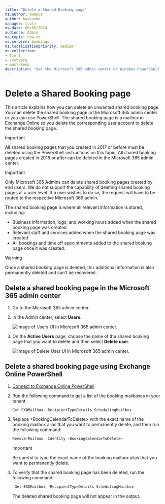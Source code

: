 ```yaml
---
title: "Delete a Shared Booking page"
ms.author: kwekua
author: kwekuako
manager: scotv
ms.date: 06/05/2024
audience: Admin
ms.topic: how-to
ms.service: bookings
ms.localizationpriority: medium
ms.collection:
- Tier1
- scotvorg
- must-keep
description: "Use the Microsoft 365 admin center or Windows PowerShell to delete Bookings calendars."
---
```


# Delete a Shared Booking page

This article explains how you can delete an unwanted shared booking page. You can delete the shared booking page in the Microsoft 365 admin center or you can use PowerShell. The shared booking page is a mailbox in Exchange Online so you delete the corresponding user account to delete the shared booking page.

> [!IMPORTANT]
> All shared booking pages that you created in 2017 or before must be deleted using the PowerShell instructions on this topic. All shared booking pages created in 2018 or after can be deleted in the Microsoft 365 admin center.

> [!IMPORTANT]
> Only Microsoft 365 Admins can delete shared booking pages created by end users. We do not support the capability of deleting shared booking pages at a user level. If a user wishes to do so, the request will have to be routed to the respective Microsoft 365 admin.

The shared booking page is where all relevant information is stored, including:

- Business information, logo, and working hours added when the shared booking page was created
- Relevant staff and services added when the shared booking page was created
- All bookings and time off appointments added to the shared booking page once it was created.

> [!WARNING]
> Once a shared booking page is deleted, this additional information is also permanently deleted and can't be recovered.

## Delete a shared booking page in the Microsoft 365 admin center

1. Go to the Microsoft 365 admin center.

1. In the Admin center, select **Users**.

   ![Image of Users UI in Microsoft 365 admin center.](../media/bookings-admin-center-users.png)

1. On the **Active Users** page, choose the name of the shared booking page that you want to delete and then select **Delete user**.

   ![Image of Delete User UI in Microsoft 365 admin center.](../media/bookings-delete-user.png)

## Delete a shared booking page using Exchange Online PowerShell

1. [Connect to Exchange Online PowerShell](/powershell/exchange/connect-to-exchange-online-powershell).

2. Run the following command to get a list of the booking mailboxes in your tenant:

   ```powershell
   Get-EXOMailbox -RecipientTypeDetails SchedulingMailbox
   ```

3. Replace \<BookingCalendarToDelete\> with the exact name of the booking mailbox alias that you want to permanently delete, and then run the following command:

   ```powershell
   Remove-Mailbox -Identity <BookingCalendarToDelete>
   ```

   > [!IMPORTANT]
   > Be careful to type the exact name of the booking mailbox alias that you want to permanently delete.

4. To verify that the shared booking page has been deleted, run the following command:

   ```powershell
    Get-EXOMailbox -RecipientTypeDetails SchedulingMailbox
   ```

   The deleted shared booking page will not appear in the output.
